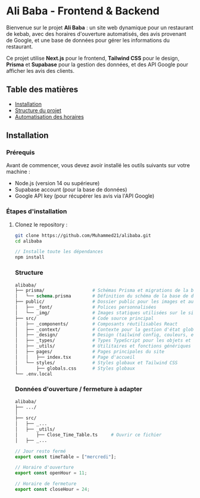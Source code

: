 # Ali Baba - Frontend & Backend

Bienvenue sur le projet **Ali Baba** : un site web dynamique pour un restaurant de kebab, avec des horaires d'ouverture automatisés, des avis provenant de Google, et une base de données pour gérer les informations du restaurant.

Ce projet utilise **Next.js** pour le frontend, **Tailwind CSS** pour le design, **Prisma** et **Supabase** pour la gestion des données, et des API Google pour afficher les avis des clients.

## Table des matières

- [Installation](#installation)
- [Structure du projet](#structure)
- [Automatisation des horaires](#donnees-douverture-fermeture-a-adapter)

## Installation

### Prérequis

Avant de commencer, vous devez avoir installé les outils suivants sur votre machine :

- Node.js (version 14 ou supérieure)
- Supabase account (pour la base de données)
- Google API key (pour récupérer les avis via l'API Google)

### Étapes d'installation

1. Clonez le repository :

   ```bash
   git clone https://github.com/Muhammed21/alibaba.git
   cd alibaba
   ```

   ```js
   // Installe toute les dépendances
   npm install
   ```

   ### Structure

   ```graphql
   alibaba/
   ├── prisma/                  # Schémas Prisma et migrations de la base de données
   │   └── schema.prisma        # Définition du schéma de la base de données
   ├── public/                  # Dossier public pour les images et autres ressources statiques
   │   ├── _font/               # Polices personnalisées
   │   └── _img/                # Images statiques utilisées sur le site
   ├── src/                     # Code source principal
   │   ├── _components/         # Composants réutilisables React
   │   ├── _context/            # Contexte pour la gestion d'état global
   │   ├── _design/             # Design (tailwind config, couleurs, etc.)
   │   ├── _types/              # Types TypeScript pour les objets et données
   │   ├── _utils/              # Utilitaires et fonctions génériques
   │   ├── pages/               # Pages principales du site
   │   │   ├── index.tsx        # Page d'accueil
   │   └── styles/              # Styles globaux et Tailwind CSS
   │       ├── globals.css      # Styles globaux
   └── .env.local
   ```

   ### Données d'ouverture / fermeture à adapter

   ```graphql
   alibaba/
   ├── .../
   │
   ├── src/
   │   ├── _...
   │   ├── _utils/
   │       ├── Close_Time_Table.ts     # Ouvrir ce fichier
   │   ├── _...
   ```

   ```ts
   // Jour resto fermé
   export const timeTable = ["mercredi"];

   // Horaire d'ouverture
   export const openHour = 11;

   // Horaire de fermeture
   export const closeHour = 24;
   ```
